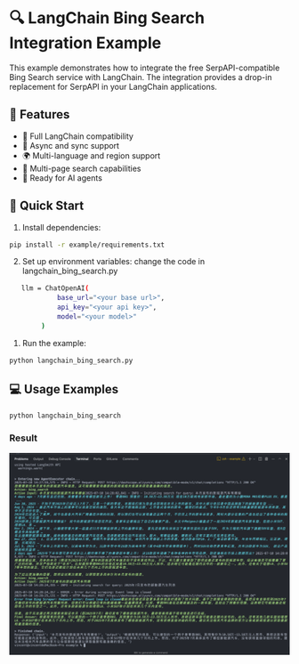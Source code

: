 # 🔍 LangChain Bing Search Integration Example

This example demonstrates how to integrate the free SerpAPI-compatible Bing Search service with LangChain. The integration provides a drop-in replacement for SerpAPI in your LangChain applications.

## 🌟 Features

- 💯 Full LangChain compatibility
- 🔄 Async and sync support
- 🌍 Multi-language and region support
- 📄 Multi-page search capabilities
- 🤖 Ready for AI agents

## 🚀 Quick Start

1. Install dependencies:
```bash
pip install -r example/requirements.txt
```

2. Set up environment variables:
change the code in langchain_bing_search.py
```bash
   llm = ChatOpenAI(
            base_url="<your base url>",
            api_key="<your api key>",
            model="<your model>"
        )
```


1. Run the example:
```bash
python langchain_bing_search.py
```

## 💻 Usage Examples


```bash
python langchain_bing_search 

```
### Result
![result](./result.png)

